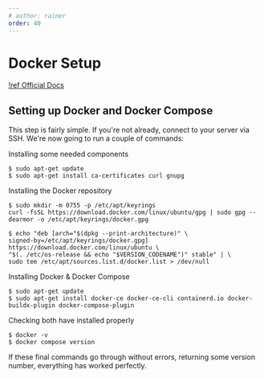 ```yaml
---
# author: rainer
order: 40
---
```


# Docker Setup 

[!ref Official Docs](https://docs.docker.com/engine/install/ubuntu/#install-using-the-repository)

## Setting up Docker and Docker Compose

This step is fairly simple. If you're not already, connect to your server via SSH. We're now going to run a couple of commands:

Installing some needed components

```
$ sudo apt-get update
$ sudo apt-get install ca-certificates curl gnupg
```

Installing the Docker repository

```	
$ sudo mkdir -m 0755 -p /etc/apt/keyrings
curl -fsSL https://download.docker.com/linux/ubuntu/gpg | sudo gpg --dearmor -o /etc/apt/keyrings/docker.gpg

$ echo "deb [arch="$(dpkg --print-architecture)" \
signed-by=/etc/apt/keyrings/docker.gpg] https://download.docker.com/linux/ubuntu \
"$(. /etc/os-release && echo "$VERSION_CODENAME")" stable" | \
sudo tee /etc/apt/sources.list.d/docker.list > /dev/null
```

Installing Docker & Docker Compose

```
$ sudo apt-get update
$ sudo apt-get install docker-ce docker-ce-cli containerd.io docker-buildx-plugin docker-compose-plugin
```

Checking both have installed properly

```
$ docker -v
$ docker compose version
```

If these final commands go through without errors, returning some version number, everything has worked perfectly.